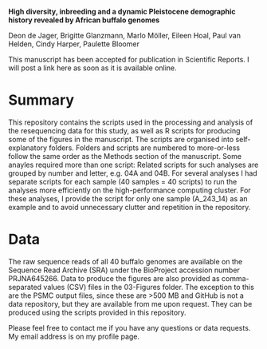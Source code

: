 **High diversity, inbreeding and a dynamic Pleistocene demographic history revealed by African buffalo genomes**

Deon de Jager, Brigitte Glanzmann, Marlo Möller, Eileen Hoal, Paul van Helden, Cindy Harper, Paulette Bloomer

This manuscript has been accepted for publication in Scientific Reports. I will post a link here as soon as it is available online.

# Summary
This repository contains the scripts used in the processing and analysis of the resequencing data for this study, as well as R scripts for producing some of the figures in the manuscript.
The scripts are organised into self-explanatory folders. Folders and scripts are numbered to more-or-less follow the same order as the Methods section of the manuscript. 
Some anayles required more than one script: Related scripts for such analyses are grouped by number and letter, e.g. 04A and 04B.
For several analyses I had separate scripts for each sample (40 samples = 40 scripts) to run the analyses more efficiently on the high-performance computing cluster. For these analyses, I provide the script for only one sample (A_243_14) as an example and to avoid unnecessary clutter and repetition in the repository.

# Data
The raw sequence reads of all 40 buffalo genomes are available on the Sequence Read Archive (SRA) under the BioProject accession number PRJNA645266.
Data to produce the figures are also provided as comma-separated values (CSV) files in the 03-Figures folder. The exception to this are the PSMC output files, since these are >500 MB and GitHub is not a data repository, but they are available from me upon request. They can be produced using the scripts provided in this repository.

Please feel free to contact me if you have any questions or data requests. My email address is on my profile page.
